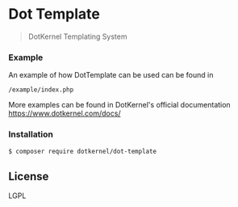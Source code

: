 # Dot Template
> DotKernel Templating System

### Example
An example of how DotTemplate can be used can be found in
``` 
/example/index.php
```
More examples can be found in DotKernel's official documentation  
https://www.dotkernel.com/docs/

### Installation

```sh
$ composer require dotkernel/dot-template
```   
License
----

LGPL